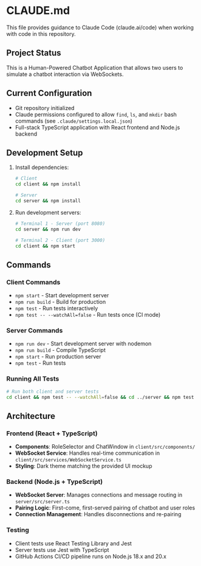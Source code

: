 # CLAUDE.md

This file provides guidance to Claude Code (claude.ai/code) when working with code in this repository.

## Project Status

This is a Human-Powered Chatbot Application that allows two users to simulate a chatbot interaction via WebSockets.

## Current Configuration

- Git repository initialized
- Claude permissions configured to allow `find`, `ls`, and `mkdir` bash commands (see `.claude/settings.local.json`)
- Full-stack TypeScript application with React frontend and Node.js backend

## Development Setup

1. Install dependencies:
   ```bash
   # Client
   cd client && npm install
   
   # Server
   cd server && npm install
   ```

2. Run development servers:
   ```bash
   # Terminal 1 - Server (port 8080)
   cd server && npm run dev
   
   # Terminal 2 - Client (port 3000)
   cd client && npm start
   ```

## Commands

### Client Commands
- `npm start` - Start development server
- `npm run build` - Build for production
- `npm test` - Run tests interactively
- `npm test -- --watchAll=false` - Run tests once (CI mode)

### Server Commands
- `npm run dev` - Start development server with nodemon
- `npm run build` - Compile TypeScript
- `npm start` - Run production server
- `npm test` - Run tests

### Running All Tests
```bash
# Run both client and server tests
cd client && npm test -- --watchAll=false && cd ../server && npm test
```

## Architecture

### Frontend (React + TypeScript)
- **Components**: RoleSelector and ChatWindow in `client/src/components/`
- **WebSocket Service**: Handles real-time communication in `client/src/services/WebSocketService.ts`
- **Styling**: Dark theme matching the provided UI mockup

### Backend (Node.js + TypeScript)
- **WebSocket Server**: Manages connections and message routing in `server/src/server.ts`
- **Pairing Logic**: First-come, first-served pairing of chatbot and user roles
- **Connection Management**: Handles disconnections and re-pairing

### Testing
- Client tests use React Testing Library and Jest
- Server tests use Jest with TypeScript
- GitHub Actions CI/CD pipeline runs on Node.js 18.x and 20.x